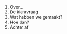 <ol>
<li class="fragment highlight-blue">Over...</li>
<li>De klantvraag</li>
<li>Wat hebben we gemaakt?</li>
<li>Hoe dan?</li>
<li>Achter af</li>
</ol>